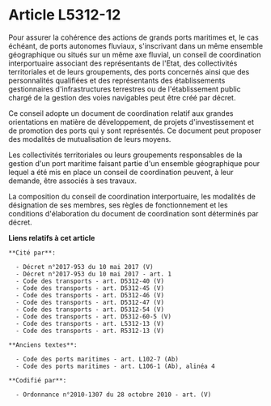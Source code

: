# Article L5312-12

Pour assurer la cohérence des actions de grands ports maritimes et, le cas échéant, de ports autonomes fluviaux, s'inscrivant
dans un même ensemble géographique ou situés sur un même axe fluvial, un conseil de coordination interportuaire associant des
représentants de l'Etat, des collectivités territoriales et de leurs groupements, des ports concernés ainsi que des
personnalités qualifiées et des représentants des établissements gestionnaires d'infrastructures terrestres ou de
l'établissement public chargé de la gestion des voies navigables peut être créé par décret.

Ce conseil adopte un document de coordination relatif aux grandes orientations en matière de développement, de projets
d'investissement et de promotion des ports qui y sont représentés. Ce document peut proposer des modalités de mutualisation
de leurs moyens.

Les collectivités territoriales ou leurs groupements responsables de la gestion d'un port maritime faisant partie d'un
ensemble géographique pour lequel a été mis en place un conseil de coordination peuvent, à leur demande, être associés à ses
travaux.

La composition du conseil de coordination interportuaire, les modalités de désignation de ses membres, ses règles de
fonctionnement et les conditions d'élaboration du document de coordination sont déterminés par décret.

**Liens relatifs à cet article**

	**Cité par**:

	  - Décret n°2017-953 du 10 mai 2017 (V)
	  - Décret n°2017-953 du 10 mai 2017 - art. 1
	  - Code des transports - art. D5312-40 (V)
	  - Code des transports - art. D5312-45 (V)
	  - Code des transports - art. D5312-46 (V)
	  - Code des transports - art. D5312-47 (V)
	  - Code des transports - art. D5312-54 (V)
	  - Code des transports - art. D5312-60-5 (V)
	  - Code des transports - art. L5312-13 (V)
	  - Code des transports - art. R5312-13 (V)

	**Anciens textes**:

	  - Code des ports maritimes - art. L102-7 (Ab)
	  - Code des ports maritimes - art. L106-1 (Ab), alinéa 4

	**Codifié par**:

	  - Ordonnance n°2010-1307 du 28 octobre 2010 - art. (V)
